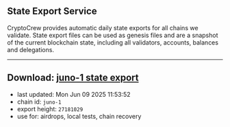 ## State Export Service
CryptoCrew provides automatic daily state exports for all chains we validate. State export files can be used as genesis files and are a snapshot of the current blockchain state, including all validators, accounts, balances and delegations.

---
**Download: [juno-1 state export](https://dl-eu2.ccvalidators.com/SERVICE/juno/juno-1_export_27181029.json)**
---

- last updated: Mon Jun 09 2025 11:53:52
- chain id: `juno-1`
- export height: `27181029`
- use for: airdrops, local tests, chain recovery
